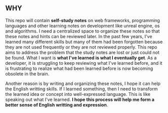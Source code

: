 ## WHY

This repo will contain **self-study notes** on web frameworks, programming languages and other learning notes on development like unreal engine, os and algorithms. I need a centralized space to organize these notes so that these notes and hints can be reviewed later. In the past few years, I've learned many different skills but many of them had been forgotten because they are not used frequently or they are not reviewed properly. This repo aims to address the problem that the study notes are lost or just could not be found. What I want is **what I've learned is what I eventually get**. As a developer, it is struggling to keep reviewing what I've learned before, and it is frustrating to realize what had been learned before is now becoming obsolete in the brain.

Another reason is by writing and organizing these notes, I hope it can help the English writting skills. If I learned something, then I need to transform the learned idea or concept into well-expressed language. This is like speaking out what I've learned. **I hope this process will help me form a better sense of English writting and expression**.
